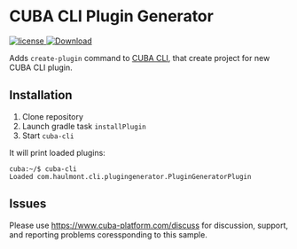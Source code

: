 # CUBA CLI Plugin Generator

<a href="http://www.apache.org/licenses/LICENSE-2.0"><img src="https://img.shields.io/badge/license-Apache%20License%202.0-blue.svg?style=flat" alt="license" title=""></a>[ ![Download](https://api.bintray.com/packages/cuba-platform/main/cli-plugin-generator/images/download.svg) ](https://bintray.com/cuba-platform/main/cli-plugin-generator/_latestVersion)

Adds `create-plugin` command to [CUBA CLI](https://github.com/cuba-platform/cuba-cli), that create project for new CUBA CLI plugin.

## Installation

1. Clone repository
1. Launch gradle task `installPlugin`
1. Start `cuba-cli`

It will print loaded plugins:
```
cuba:~/$ cuba-cli 
Loaded com.haulmont.cli.plugingenerator.PluginGeneratorPlugin
```

## Issues
Please use https://www.cuba-platform.com/discuss for discussion, support, and reporting problems coressponding to this sample.
